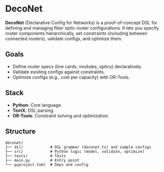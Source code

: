 # DecoNet

**DecoNet** (Declarative Config for Networks) is a proof-of-concept DSL for defining and managing fiber optic router configurations. It lets you specify router components hierarchically, set constraints (including between connected routers), validate configs, and optimize them.

## Goals
- Define router specs (line cards, modules, optics) declaratively.
- Validate existing configs against constraints.
- Optimize configs (e.g., cost per capacity) with OR-Tools.

## Stack
- **Python**: Core language.
- **TextX**: DSL parsing.
- **OR-Tools**: Constraint solving and optimization.

## Structure

```
deconet/
├── dsl/            # DSL grammar (deconet.tx) and sample configs
├── src/            # Python logic (model, validate, optimize)
├── tests/          # Tests
├── main.py         # Entry point
└── pyproject.toml  # Deps and config
```
